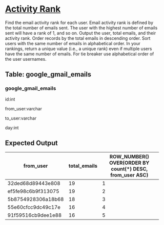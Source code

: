 # [Activity Rank](https://platform.stratascratch.com/coding/10351-activity-rank?code_type=3)

Find the email activity rank for each user. Email activity rank is defined by the total number of emails sent. The user with the highest number of emails sent will have a rank of 1, and so on. Output the user, total emails, and their activity rank. Order records by the total emails in descending order. Sort users with the same number of emails in alphabetical order.
In your rankings, return a unique value (i.e., a unique rank) even if multiple users have the same number of emails. For tie breaker use alphabetical order of the user usernames.

## Table: google_gmail_emails

### google_gmail_emails
id:int

from_user:varchar

to_user:varchar

day:int



## Expected Output
<table class="ResultsTable__table"><thead><tr class="ResultsTable__header-row"><th class="ResultsTable__header-cell">from_user</th><th class="ResultsTable__header-cell">total_emails</th><th class="ResultsTable__header-cell">ROW_NUMBER() OVER(ORDER BY count(*) DESC, from_user ASC)</th></tr></thead><tbody><tr class="ResultsTable__row "><td class="ResultsTable__cell">32ded68d89443e808</td><td class="ResultsTable__cell">19</td><td class="ResultsTable__cell">1</td></tr><tr class="ResultsTable__row "><td class="ResultsTable__cell">ef5fe98c6b9f313075</td><td class="ResultsTable__cell">19</td><td class="ResultsTable__cell">2</td></tr><tr class="ResultsTable__row "><td class="ResultsTable__cell">5b8754928306a18b68</td><td class="ResultsTable__cell">18</td><td class="ResultsTable__cell">3</td></tr><tr class="ResultsTable__row "><td class="ResultsTable__cell">55e60cfcc9dc49c17e</td><td class="ResultsTable__cell">16</td><td class="ResultsTable__cell">4</td></tr><tr class="ResultsTable__row "><td class="ResultsTable__cell">91f59516cb9dee1e88</td><td class="ResultsTable__cell">16</td><td class="ResultsTable__cell">5</td></tr></tbody></table>
